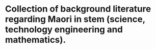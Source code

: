# Collection of background literature regarding Maori in stem (science, technology engineering and mathematics).
